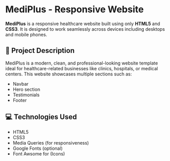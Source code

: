 # MediPlus - Responsive Website

**MediPlus** is a responsive healthcare website built using only **HTML5** and **CSS3**. It is designed to work seamlessly across devices including desktops and mobile phones.

## 🏥 Project Description

MediPlus is a modern, clean, and professional-looking website template ideal for healthcare-related businesses like clinics, hospitals, or medical centers. This website showcases multiple sections such as:

- Navbar
- Hero section
- Testimonials
- Footer

## 💻 Technologies Used

- HTML5
- CSS3
- Media Queries (for responsiveness)
- Google Fonts (optional)
- Font Awsome for (Icons)
